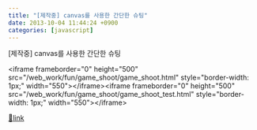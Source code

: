```yaml
---
title: "[제작중] canvas를 사용한 간단한 슈팅"
date: 2013-10-04 11:44:24 +0900
categories: [javascript]
---
```


[제작중] canvas를 사용한 간단한 슈팅

  
&lt;iframe frameborder="0" height="500" src="/web_work/fun/game_shoot/game_shoot.html" style="border-width: 1px;" width="550"&gt;&lt;/iframe&gt;&lt;iframe frameborder="0" height="500" src="/web_work/fun/game_shoot/game_shoot_test.html" style="border-width: 1px;" width="550"&gt;&lt;/iframe&gt;


[🔗link](http://www.mins01.com/mh/tech/read/846)